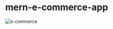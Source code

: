 # mern-e-commerce-app
![e-commerce](https://user-images.githubusercontent.com/87970544/210251199-e74bf461-0dc1-4515-888e-4c0bdab4c842.png)
